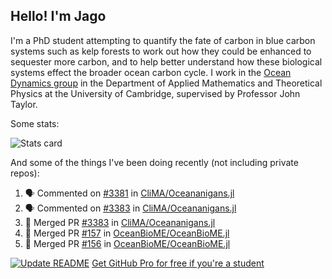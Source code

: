## Hello! I'm Jago

I'm a PhD student attempting to quantify the fate of carbon in blue carbon systems such as kelp forests to work out how they could be enhanced to sequester more carbon, and to help better understand how these biological systems effect the broader ocean carbon cycle. I work in the <a href="https://www.damtp.cam.ac.uk/user/jrt51/" class="emph">Ocean Dynamics group</a> in the Department of Applied Mathematics and Theoretical Physics at the University of Cambridge, supervised by Professor John Taylor.

Some stats:
<!--
![](https://raw.githubusercontent.com/jagoosw/jagoosw/main/profile-summary-card-output/nord_dark/0-profile-details.svg)
![](https://raw.githubusercontent.com/jagoosw/jagoosw/main/profile-summary-card-output/nord_dark/3-stats.svg)
![](https://raw.githubusercontent.com/jagoosw/jagoosw/main/profile-summary-card-output/nord_dark/4-productive-time.svg)
-->
![Stats card](https://github-readme-stats.vercel.app/api?username=jagoosw&count_private=true&show_icons=true&theme=transparent&hide_title=true&rank_icon=percentile&show=reviews)

And some of the things I've been doing recently (not including private repos):
<!--START_SECTION:activity-->
1. 🗣 Commented on [#3381](https://github.com/CliMA/Oceananigans.jl/issues/3381#issuecomment-1804779978) in [CliMA/Oceananigans.jl](https://github.com/CliMA/Oceananigans.jl)
2. 🗣 Commented on [#3383](https://github.com/CliMA/Oceananigans.jl/pull/3383#issuecomment-1804206049) in [CliMA/Oceananigans.jl](https://github.com/CliMA/Oceananigans.jl)
3. 🎉 Merged PR [#3383](https://github.com/CliMA/Oceananigans.jl/pull/3383) in [CliMA/Oceananigans.jl](https://github.com/CliMA/Oceananigans.jl)
4. 🎉 Merged PR [#157](https://github.com/OceanBioME/OceanBioME.jl/pull/157) in [OceanBioME/OceanBioME.jl](https://github.com/OceanBioME/OceanBioME.jl)
5. 🎉 Merged PR [#156](https://github.com/OceanBioME/OceanBioME.jl/pull/156) in [OceanBioME/OceanBioME.jl](https://github.com/OceanBioME/OceanBioME.jl)
<!--END_SECTION:activity-->


[![Update README](https://github.com/jagoosw/jagoosw/actions/workflows/update-readme.yml/badge.svg)](https://github.com/jagoosw/jagoosw/actions/workflows/update-readme.yml)
[Get GitHub Pro for free if you're a student](https://education.github.com/pack)

